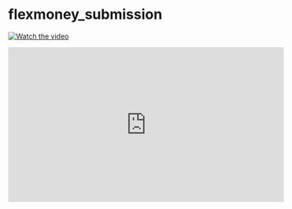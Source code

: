 ﻿# flexmoney_submission



[![Watch the video](https://i.stack.imgur.com/Vp2cE.png)](https://youtu.be/vt5fpE0bzSY)


<iframe width="560" height="315" src="https://www.youtube.com/embed/uc_ZqWY1o4g?si=GF-NaLy0m3EpMZCy" title="YouTube video player" frameborder="0" allow="accelerometer; autoplay; clipboard-write; encrypted-media; gyroscope; picture-in-picture; web-share" allowfullscreen></iframe>
